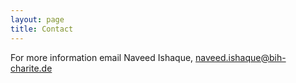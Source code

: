 ```yaml
---
layout: page
title: Contact
---
```


For more information email Naveed Ishaque, [naveed.ishaque@bih-charite.de](naveed.ishaque@bih-charite.de)
